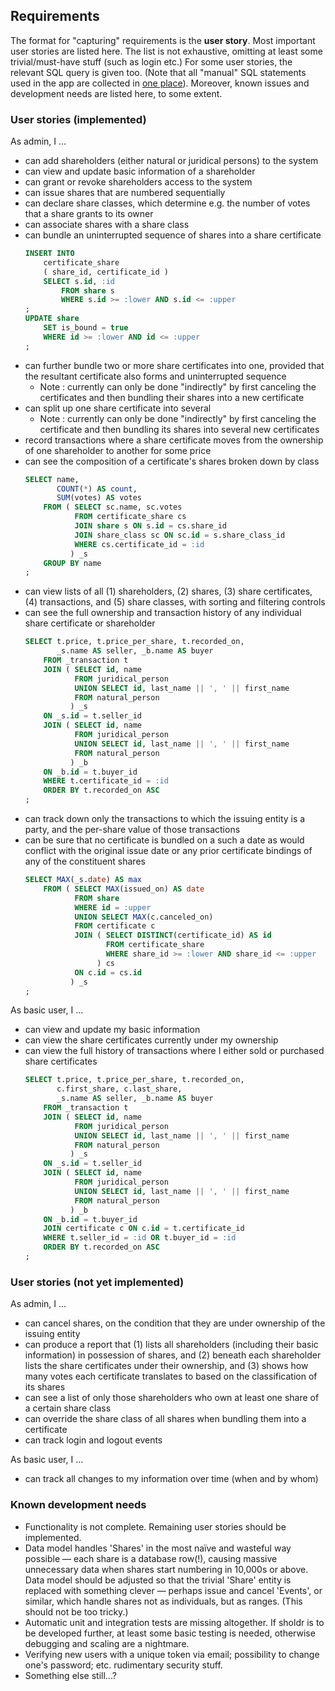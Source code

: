 Requirements
------------
The format for "capturing" requirements is the **user story**. Most important
user stories are listed here. The list is not exhaustive, omitting at least some
trivial/must-have stuff (such as login etc.) For some user stories, the relevant
SQL query is given too. (Note that all "manual" SQL statements used in the app
are collected in [one place](https://github.com/jrnn/sholdr/blob/master/app/sql.py)).
Moreover, known issues and development needs are listed here, to some extent.

### User stories (implemented)
As admin, I ...
- can add shareholders (either natural or juridical persons) to the system
- can view and update basic information of a shareholder
- can grant or revoke shareholders access to the system
- can issue shares that are numbered sequentially
- can declare share classes, which determine e.g. the number of votes that a
  share grants to its owner
- can associate shares with a share class
- can bundle an uninterrupted sequence of shares into a share certificate
  ```sql
  INSERT INTO
      certificate_share
      ( share_id, certificate_id )
      SELECT s.id, :id
          FROM share s
          WHERE s.id >= :lower AND s.id <= :upper
  ;
  UPDATE share
      SET is_bound = true
      WHERE id >= :lower AND id <= :upper
  ;
  ```
- can further bundle two or more share certificates into one, provided that the
  resultant certificate also forms and uninterrupted sequence
  - Note : currently can only be done "indirectly" by first canceling the
    certificates and then bundling their shares into a new certificate
- can split up one share certificate into several
  - Note : currently can only be done "indirectly" by first canceling the
    certificate and then bundling its shares into several new certificates
- record transactions where a share certificate moves from the ownership of one
  shareholder to another for some price
- can see the composition of a certificate's shares broken down by class
  ```sql
  SELECT name,
         COUNT(*) AS count,
         SUM(votes) AS votes
      FROM ( SELECT sc.name, sc.votes
             FROM certificate_share cs
             JOIN share s ON s.id = cs.share_id
             JOIN share_class sc ON sc.id = s.share_class_id
             WHERE cs.certificate_id = :id
            ) _s
      GROUP BY name
  ;
  ```
- can view lists of all (1) shareholders, (2) shares, (3) share certificates,
  (4) transactions, and (5) share classes, with sorting and filtering controls
- can see the full ownership and transaction history of any individual share
  certificate or shareholder
  ```sql
  SELECT t.price, t.price_per_share, t.recorded_on,
         _s.name AS seller, _b.name AS buyer
      FROM _transaction t
      JOIN ( SELECT id, name
             FROM juridical_person
             UNION SELECT id, last_name || ', ' || first_name
             FROM natural_person
            ) _s
      ON _s.id = t.seller_id
      JOIN ( SELECT id, name
             FROM juridical_person
             UNION SELECT id, last_name || ', ' || first_name
             FROM natural_person
            ) _b
      ON _b.id = t.buyer_id
      WHERE t.certificate_id = :id
      ORDER BY t.recorded_on ASC
  ;
  ```
- can track down only the transactions to which the issuing entity is a party,
  and the per-share value of those transactions
- can be sure that no certificate is bundled on a such a date as would conflict
  with the original issue date or any prior certificate bindings of any of the
  constituent shares
  ```sql
  SELECT MAX(_s.date) AS max
      FROM ( SELECT MAX(issued_on) AS date
             FROM share
             WHERE id = :upper
             UNION SELECT MAX(c.canceled_on)
             FROM certificate c
             JOIN ( SELECT DISTINCT(certificate_id) AS id
                    FROM certificate_share
                    WHERE share_id >= :lower AND share_id <= :upper
                  ) cs
             ON c.id = cs.id
            ) _s
  ;
  ```

As basic user, I ...
- can view and update my basic information
- can view the share certificates currently under my ownership
- can view the full history of transactions where I either sold or purchased
  share certificates
  ```sql
  SELECT t.price, t.price_per_share, t.recorded_on,
         c.first_share, c.last_share,
         _s.name AS seller, _b.name AS buyer
      FROM _transaction t
      JOIN ( SELECT id, name
             FROM juridical_person
             UNION SELECT id, last_name || ', ' || first_name
             FROM natural_person
            ) _s
      ON _s.id = t.seller_id
      JOIN ( SELECT id, name
             FROM juridical_person
             UNION SELECT id, last_name || ', ' || first_name
             FROM natural_person
            ) _b
      ON _b.id = t.buyer_id
      JOIN certificate c ON c.id = t.certificate_id
      WHERE t.seller_id = :id OR t.buyer_id = :id
      ORDER BY t.recorded_on ASC
  ;
  ```

### User stories (not yet implemented)
As admin, I ...
- can cancel shares, on the condition that they are under ownership of the
  issuing entity
- can produce a report that (1) lists all shareholders (including their basic
  information) in possession of shares, and (2) beneath each shareholder lists
  the share certificates under their ownership, and (3) shows how many votes
  each certificate translates to based on the classification of its shares
- can see a list of only those shareholders who own at least one share of a
  certain share class
- can override the share class of all shares when bundling them into a
  certificate
- can track login and logout events

As basic user, I ...
- can track all changes to my information over time (when and by whom)

### Known development needs
- Functionality is not complete. Remaining user stories should be implemented.
- Data model handles 'Shares' in the most naïve and wasteful way possible — each
  share is a database row(!), causing massive unnecessary data when shares start
  numbering in 10,000s or above. Data model should be adjusted so that the
  trivial 'Share' entity is replaced with something clever — perhaps issue and
  cancel 'Events', or similar, which handle shares not as individuals, but as
  ranges. (This should not be too tricky.)
- Automatic unit and integration tests are missing altogether. If sholdr is to
  be developed further, at least some basic testing is needed, otherwise
  debugging and scaling are a nightmare.
- Verifying new users with a unique token via email; possibility to change one's
  password; etc. rudimentary security stuff.
- Something else still...?
